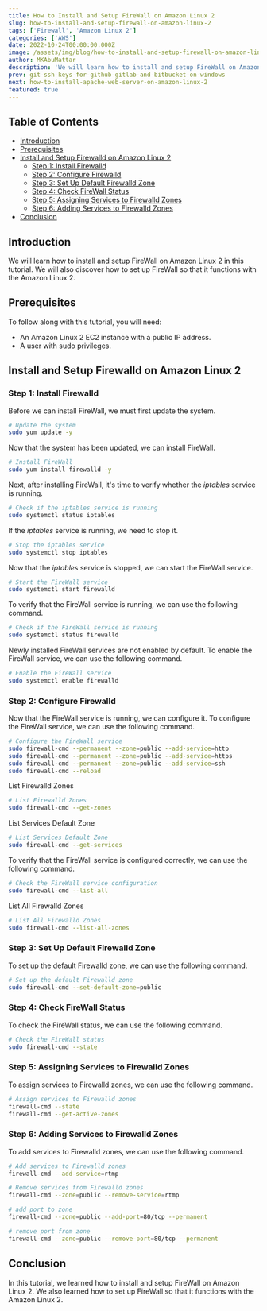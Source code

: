 ```yaml
---
title: How to Install and Setup FireWall on Amazon Linux 2
slug: how-to-install-and-setup-firewall-on-amazon-linux-2
tags: ['Firewall', 'Amazon Linux 2']
categories: ['AWS']
date: 2022-10-24T00:00:00.000Z
image: /assets/img/blog/how-to-install-and-setup-firewall-on-amazon-linux-2/how-to-install-and-setup-firewall-on-amazon-linux-2.jpg
author: MKAbuMattar
description: 'We will learn how to install and setup FireWall on Amazon Linux 2 in this tutorial. We will also discover how to set up FireWall so that it functions with the Amazon Linux 2.'
prev: git-ssh-keys-for-github-gitlab-and-bitbucket-on-windows
next: how-to-install-apache-web-server-on-amazon-linux-2
featured: true
---
```


## Table of Contents

- [Introduction](#introduction)
- [Prerequisites](#prerequisites)
- [Install and Setup Firewalld on Amazon Linux 2](#install-and-setup-firewalld-on-amazon-linux-2)
  - [Step 1: Install Firewalld](#step-1-install-firewalld)
  - [Step 2: Configure Firewalld](#step-2-configure-firewalld)
  - [Step 3: Set Up Default Firewalld Zone](#step-3-set-up-default-firewalld-zone)
  - [Step 4: Check FireWall Status](#step-4-check-firewall-status)
  - [Step 5: Assigning Services to Firewalld Zones](#step-5-assigning-services-to-firewalld-zones)
  - [Step 6: Adding Services to Firewalld Zones](#step-6-adding-services-to-firewalld-zones)
- [Conclusion](#conclusion)

## Introduction

We will learn how to install and setup FireWall on Amazon Linux 2 in this tutorial. We will also discover how to set up FireWall so that it functions with the Amazon Linux 2.

## Prerequisites

To follow along with this tutorial, you will need:

- An Amazon Linux 2 EC2 instance with a public IP address.
- A user with sudo privileges.

## Install and Setup Firewalld on Amazon Linux 2

### Step 1: Install Firewalld

Before we can install FireWall, we must first update the system.

```bash
# Update the system
sudo yum update -y
```

Now that the system has been updated, we can install FireWall.

```bash
# Install FireWall
sudo yum install firewalld -y
```

Next, after installing FireWall, it's time to verify whether the _iptables_ service is running.

```bash
# Check if the iptables service is running
sudo systemctl status iptables
```

If the _iptables_ service is running, we need to stop it.

```bash
# Stop the iptables service
sudo systemctl stop iptables
```

Now that the _iptables_ service is stopped, we can start the FireWall service.

```bash
# Start the FireWall service
sudo systemctl start firewalld
```

To verify that the FireWall service is running, we can use the following command.

```bash
# Check if the FireWall service is running
sudo systemctl status firewalld
```

Newly installed FireWall services are not enabled by default. To enable the FireWall service, we can use the following command.

```bash
# Enable the FireWall service
sudo systemctl enable firewalld
```

### Step 2: Configure Firewalld

Now that the FireWall service is running, we can configure it. To configure the FireWall service, we can use the following command.

```bash
# Configure the FireWall service
sudo firewall-cmd --permanent --zone=public --add-service=http
sudo firewall-cmd --permanent --zone=public --add-service=https
sudo firewall-cmd --permanent --zone=public --add-service=ssh
sudo firewall-cmd --reload
```

List Firewalld Zones

```bash
# List Firewalld Zones
sudo firewall-cmd --get-zones
```

List Services Default Zone

```bash
# List Services Default Zone
sudo firewall-cmd --get-services
```

To verify that the FireWall service is configured correctly, we can use the following command.

```bash
# Check the FireWall service configuration
sudo firewall-cmd --list-all
```

List All Firewalld Zones

```bash
# List All Firewalld Zones
sudo firewall-cmd --list-all-zones
```

### Step 3: Set Up Default Firewalld Zone

To set up the default Firewalld zone, we can use the following command.

```bash
# Set up the default Firewalld zone
sudo firewall-cmd --set-default-zone=public
```

### Step 4: Check FireWall Status

To check the FireWall status, we can use the following command.

```bash
# Check the FireWall status
sudo firewall-cmd --state
```

### Step 5: Assigning Services to Firewalld Zones

To assign services to Firewalld zones, we can use the following command.

```bash
# Assign services to Firewalld zones
firewall-cmd --state
firewall-cmd --get-active-zones
```

### Step 6: Adding Services to Firewalld Zones

To add services to Firewalld zones, we can use the following command.

```bash
# Add services to Firewalld zones
firewall-cmd --add-service=rtmp

# Remove services from Firewalld zones
firewall-cmd --zone=public --remove-service=rtmp

# add port to zone
firewall-cmd --zone=public --add-port=80/tcp --permanent

# remove port from zone
firewall-cmd --zone=public --remove-port=80/tcp --permanent
```

## Conclusion

In this tutorial, we learned how to install and setup FireWall on Amazon Linux 2. We also learned how to set up FireWall so that it functions with the Amazon Linux 2.
